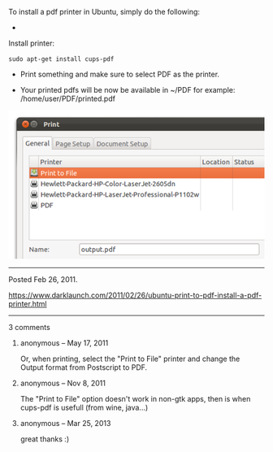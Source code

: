 To install a pdf printer in Ubuntu, simply do the following:

* 
Install printer:
```
sudo apt-get install cups-pdf
```

* Print something and make sure to select PDF as the printer.

* Your printed pdfs will be now be available in ~/PDF
for example: /home/user/PDF/printed.pdf

<img alt="" src="/img/uploads/2011-11/install-pdf-printer.png" />

---

Posted Feb 26, 2011.

https://www.darklaunch.com/2011/02/26/ubuntu-print-to-pdf-install-a-pdf-printer.html

---

3 comments

<ol><li><div>

anonymous &ndash; May 17, 2011<div>

Or, when printing, select the "Print to File" printer and change the Output format from Postscript to PDF.

</div></div></li><li><div>

anonymous &ndash; Nov 8, 2011<div>

The "Print to File" option doesn't work in non-gtk apps, then is when cups-pdf is usefull (from wine, java...)

</div></div></li><li><div>

anonymous &ndash; Mar 25, 2013<div>

great thanks :)

</div></div></li></ol>